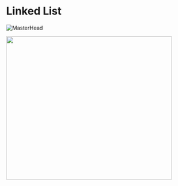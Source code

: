 # Linked List

![MasterHead](https://i1.faceprep.in/Companies-1/types-of-linked-list.png)

<img width="440" height="380" src="https://scaler-topics-articles-md.s3.us-west-2.amazonaws.com/traversal-operation-of-linked-list.gif">